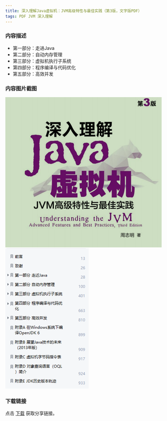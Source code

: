 ```yaml
---
title: 深入理解Java虚拟机：JVM高级特性与最佳实践（第3版，文字版PDF）
tags: PDF JVM 深入理解
---
```



### 内容描述

- 第一部分：走进Java
- 第二部分：自动内存管理
- 第三部分：虚拟机执行子系统
- 第四部分：程序编译与代码优化
- 第五部分：高效并发


### 内容图片截图

<img class="image image--xl" src="/assets/resource/docs/2018-08-04-res-understanding-jvm-1.png"/>

<img class="image image--xl" src="/assets/resource/docs/2018-08-04-res-understanding-jvm-2.png"/>


### 下载链接

点击 [下载](http://www.tupianx.com/p.php?8tp=t4.24535a31b100.pg3) 获取分享链接。


<br/>


